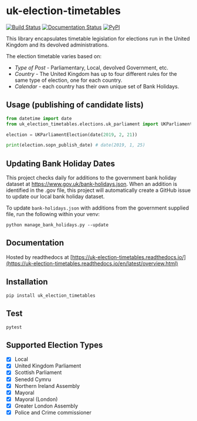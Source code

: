 # uk-election-timetables

[![Build Status](https://travis-ci.com/DemocracyClub/uk-election-timetables.svg?branch=main)](https://travis-ci.com/DemocracyClub/uk-election-timetables)
[![Documentation Status](https://readthedocs.org/projects/uk-election-timetables/badge/?version=latest)](https://uk-election-timetables.readthedocs.io/en/latest/overview.html?badge=latest)
[![PyPI](https://img.shields.io/pypi/v/uk-election-timetables.svg)](https://pypi.org/project/uk-election-timetables/)

This library encapsulates timetable legislation for elections run in the United Kingdom and its devolved administrations.

The election timetable varies based on:

 * *Type of Post* - Parliamentary, Local, devolved Government, etc.
 * *Country* - The United Kingdom has up to four different rules for the same type of election, one for each country.
 * *Calendar* - each country has their own unique set of Bank Holidays.

## Usage (publishing of candidate lists)

```python
from datetime import date
from uk_election_timetables.elections.uk_parliament import UKParliamentElection

election = UKParliamentElection(date(2019, 2, 21))

print(election.sopn_publish_date) # date(2019, 1, 25)
```

## Updating Bank Holiday Dates
This project checks daily for additions to the government bank holiday dataset at https://www.gov.uk/bank-holidays.json. When an addition is identified in the .gov file, this project will automatically create a GitHub issue to update our local bank holiday dataset.

To update `bank-holidays.json` with additions from the government supplied file, run the following within your venv:
```commandline
python manage_bank_holidays.py --update
```

## Documentation

Hosted by readthedocs at [https://uk-election-timetables.readthedocs.io/](https://uk-election-timetables.readthedocs.io/en/latest/overview.html)

## Installation

`pip install uk_election_timetables`
 
## Test

`pytest`

## Supported Election Types

 - [x] Local
 - [x] United Kingdom Parliament
 - [x] Scottish Parliament
 - [x] Senedd Cymru
 - [x] Northern Ireland Assembly
 - [x] Mayoral
 - [x] Mayoral (London)
 - [x] Greater London Assembly
 - [x] Police and Crime commissioner

